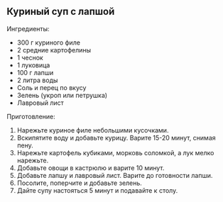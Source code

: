 ## Куриный суп с лапшой

Ингредиенты:

- 300 г куриного филе  
- 2 средние картофелины  
- 1 чеснок  
- 1 луковица  
- 100 г лапши  
- 2 литра воды  
- Соль и перец по вкусу  
- Зелень (укроп или петрушка)  
- Лавровый лист  

Приготовление:

1. Нарежьте куриное филе небольшими кусочками.  
2. Вскипятите воду и добавьте курицу. Варите 15-20 минут, снимая пену.  
3. Нарежьте картофель кубиками, морковь соломкой, а лук мелко нарежьте.  
4. Добавьте овощи в кастрюлю и варите 10 минут.  
5. Добавьте лапшу и лавровый лист. Варите до готовности лапши.  
6. Посолите, поперчите и добавьте зелень.  
7. Дайте супу настояться 5 минут и подавайте к столу.
